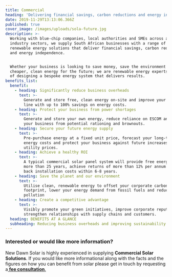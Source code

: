 ```yaml
---
title: Commercial
heading: 'Delivering financial savings, carbon reductions and energy independence'
date: 2019-11-29T13:13:06.366Z
published: true
cover_image: /images/uploads/sola-future.jpg
description: >-
  Working with blue-chip companies, local authorities and SMEs across all
  industry sectors, we supply South African businesses with a range of turn-key
  renewable energy solutions that deliver financial savings, carbon reductions
  and energy independence.


  Whether your business is looking to save money, save the environment or secure
  cheaper, clean energy for the future; we are renewable energy experts, capable
  of designing a bespoke energy system that delivers results.
benefits_list:
  benefit:
    - heading: Significantly reduce business overheads
      text: >-
        Generate and store free, clean energy on-site and improve your bottom
        line with up to 100% savings on energy costs.
    - heading: Protect your business from power shortages
      text: >-
        Generate and store your own energy, reduce reliance on ESCOM and protect
        your business from potential rationing and brownouts.
    - heading: Secure your future energy supply
      text: >-
        Pre-purchase energy at a fixed unit price, forecast your long-term
        energy costs and protect your business against future increases in
        utility prices.
    - heading: Achieve a healthy ROI
      text: >-
        A typical commercial solar panel system will provide free energy for
        more than 25 years, achieve returns of more than 12% per annum and pay
        back installation costs within 6-8 years.
    - heading: Save the planet and our environment
      text: >-
        Utilise clean, renewable energy to offset your corporate carbon
        footprint, lower your energy demand from fossil fuels and reduce your
        pollution
    - heading: Create a competitive advantage
      text: >-
        Visibly promote your green initiatives, improve corporate reputation and
        strengthen relationships with supply chains and customers.
  heading: BENEFITS AT A GLANCE
  subheading: Reducing business overheads and improving sustainability
---
```

### Interested or would like more information?

New Dawn Solar is highly experienced in supplying **Commercial Solar Solutions**. If you would like more informational along with the facts and the figures on how you can benefit from solar please get in touch by requesting a[ **fee consultation**.](/contact)

